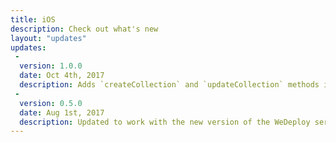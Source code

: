 ```yaml
---
title: iOS
description: Check out what's new
layout: "updates"
updates:
 -
  version: 1.0.0
  date: Oct 4th, 2017
  description: Adds `createCollection` and `updateCollection` methods in WeDeployData that allow you to create and update collections in your data service.
 -
  version: 0.5.0
  date: Aug 1st, 2017
  description: Updated to work with the new version of the WeDeploy services. The default url scheme is set to https.
---
```

